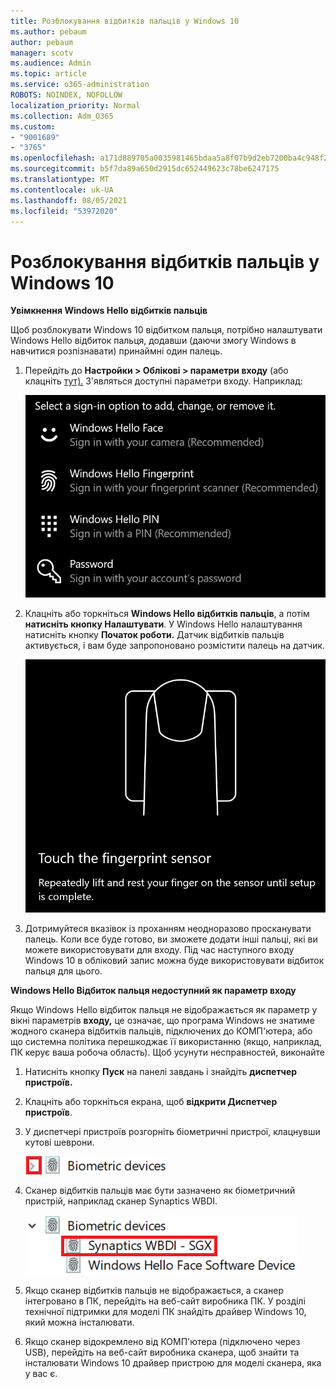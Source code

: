 ```yaml
---
title: Розблокування відбитків пальців у Windows 10
ms.author: pebaum
author: pebaum
manager: scotv
ms.audience: Admin
ms.topic: article
ms.service: o365-administration
ROBOTS: NOINDEX, NOFOLLOW
localization_priority: Normal
ms.collection: Adm_O365
ms.custom:
- "9001689"
- "3765"
ms.openlocfilehash: a171d889705a0035981465bdaa5a8f07b9d2eb7200ba4c948f2aaccbf2cc0a21
ms.sourcegitcommit: b5f7da89a650d2915dc652449623c78be6247175
ms.translationtype: MT
ms.contentlocale: uk-UA
ms.lasthandoff: 08/05/2021
ms.locfileid: "53972020"
---
```

# <a name="use-fingerprint-unlock-option-in-windows-10"></a>Розблокування відбитків пальців у Windows 10

**Увімкнення Windows Hello відбитків пальців**

Щоб розблокувати Windows 10 відбитком пальця, потрібно налаштувати Windows Hello відбиток пальця, додавши (даючи змогу Windows в навчитися розпізнавати) принаймні один палець. 

1. Перейдіть до **Настройки > Облікові > параметри входу** (або клацніть [тут).](ms-settings:signinoptions?activationSource=GetHelp) З'являться доступні параметри входу. Наприклад:

    ![Параметри входу.](media/sign-in-options.png)

2. Клацніть або торкніться **Windows Hello відбитків пальців**, а потім **натисніть кнопку Налаштувати**. У Windows Hello налаштування натисніть кнопку **Початок роботи.** Датчик відбитків пальців активується, і вам буде запропоновано розмістити палець на датчик.

   ![Датчик відбитків пальців.](media/fingerprint-sensor.png)

3. Дотримуйтеся вказівок із проханням неодноразово просканувати палець. Коли все буде готово, ви зможете додати інші пальці, які ви можете використовувати для входу. Під час наступного входу Windows 10 в обліковий запис можна буде використовувати відбиток пальця для цього.

**Windows Hello Відбиток пальця недоступний як параметр входу**

Якщо Windows Hello відбиток пальця не відображається як параметр у вікні параметрів **входу,** це означає, що програма Windows не знатиме жодного сканера відбитків пальців, підключених до КОМП'ютера, або що системна політика перешкоджає її використанню (якщо, наприклад, ПК керує ваша робоча область). Щоб усунути несправностей, виконайте 

1. Натисніть кнопку **Пуск** на панелі завдань і знайдіть **диспетчер пристроїв.**

2. Клацніть або торкніться екрана, щоб **відкрити Диспетчер пристроїв**.

3. У диспетчері пристроїв розгорніть біометричні пристрої, клацнувши кутові шеврони.

   ![Біометричні пристрої.](media/biometric-devices.png)

4. Сканер відбитків пальців має бути зазначено як біометричний пристрій, наприклад сканер Synaptics WBDI.

   ![Біометричні пристрої.](media/biometric-devices-expanded.png)

5. Якщо сканер відбитків пальців не відображається, а сканер інтегровано в ПК, перейдіть на веб-сайт виробника ПК. У розділі технічної підтримки для моделі ПК знайдіть драйвер Windows 10, який можна інсталювати.

6. Якщо сканер відокремлено від КОМП'ютера (підключено через USB), перейдіть на веб-сайт виробника сканера, щоб знайти та інсталювати Windows 10 драйвер пристрою для моделі сканера, яка у вас є.
